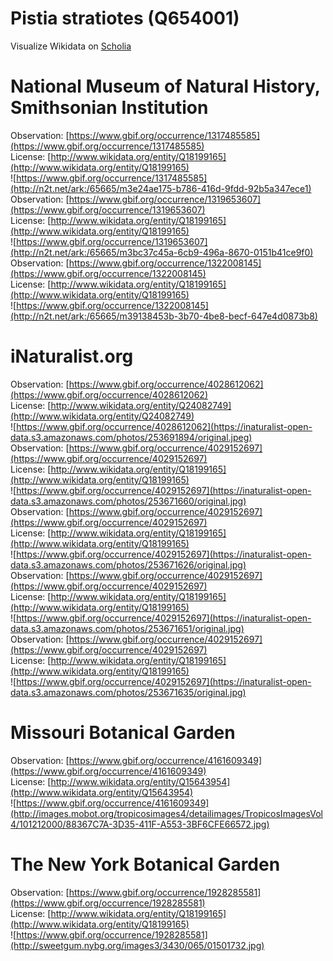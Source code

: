 
Pistia stratiotes (Q654001)
===========================
  
Visualize Wikidata on [Scholia](https://scholia.toolforge.org/taxon/Q654001)
# National Museum of Natural History, Smithsonian Institution
  
Observation: [https://www.gbif.org/occurrence/1317485585](https://www.gbif.org/occurrence/1317485585)  
License: [http://www.wikidata.org/entity/Q18199165](http://www.wikidata.org/entity/Q18199165)  
![https://www.gbif.org/occurrence/1317485585](http://n2t.net/ark:/65665/m3e24ae175-b786-416d-9fdd-92b5a347ece1)  
Observation: [https://www.gbif.org/occurrence/1319653607](https://www.gbif.org/occurrence/1319653607)  
License: [http://www.wikidata.org/entity/Q18199165](http://www.wikidata.org/entity/Q18199165)  
![https://www.gbif.org/occurrence/1319653607](http://n2t.net/ark:/65665/m3bc37c45a-6cb9-496a-8670-0151b41ce9f0)  
Observation: [https://www.gbif.org/occurrence/1322008145](https://www.gbif.org/occurrence/1322008145)  
License: [http://www.wikidata.org/entity/Q18199165](http://www.wikidata.org/entity/Q18199165)  
![https://www.gbif.org/occurrence/1322008145](http://n2t.net/ark:/65665/m39138453b-3b70-4be8-becf-647e4d0873b8)
# iNaturalist.org
  
Observation: [https://www.gbif.org/occurrence/4028612062](https://www.gbif.org/occurrence/4028612062)  
License: [http://www.wikidata.org/entity/Q24082749](http://www.wikidata.org/entity/Q24082749)  
![https://www.gbif.org/occurrence/4028612062](https://inaturalist-open-data.s3.amazonaws.com/photos/253691894/original.jpeg)  
Observation: [https://www.gbif.org/occurrence/4029152697](https://www.gbif.org/occurrence/4029152697)  
License: [http://www.wikidata.org/entity/Q18199165](http://www.wikidata.org/entity/Q18199165)  
![https://www.gbif.org/occurrence/4029152697](https://inaturalist-open-data.s3.amazonaws.com/photos/253671660/original.jpg)  
Observation: [https://www.gbif.org/occurrence/4029152697](https://www.gbif.org/occurrence/4029152697)  
License: [http://www.wikidata.org/entity/Q18199165](http://www.wikidata.org/entity/Q18199165)  
![https://www.gbif.org/occurrence/4029152697](https://inaturalist-open-data.s3.amazonaws.com/photos/253671626/original.jpg)  
Observation: [https://www.gbif.org/occurrence/4029152697](https://www.gbif.org/occurrence/4029152697)  
License: [http://www.wikidata.org/entity/Q18199165](http://www.wikidata.org/entity/Q18199165)  
![https://www.gbif.org/occurrence/4029152697](https://inaturalist-open-data.s3.amazonaws.com/photos/253671651/original.jpg)  
Observation: [https://www.gbif.org/occurrence/4029152697](https://www.gbif.org/occurrence/4029152697)  
License: [http://www.wikidata.org/entity/Q18199165](http://www.wikidata.org/entity/Q18199165)  
![https://www.gbif.org/occurrence/4029152697](https://inaturalist-open-data.s3.amazonaws.com/photos/253671635/original.jpg)
# Missouri Botanical Garden
  
Observation: [https://www.gbif.org/occurrence/4161609349](https://www.gbif.org/occurrence/4161609349)  
License: [http://www.wikidata.org/entity/Q15643954](http://www.wikidata.org/entity/Q15643954)  
![https://www.gbif.org/occurrence/4161609349](http://images.mobot.org/tropicosimages4/detailimages/TropicosImagesVol4/101212000/88367C7A-3D35-411F-A553-3BF6CFE66572.jpg)
# The New York Botanical Garden
  
Observation: [https://www.gbif.org/occurrence/1928285581](https://www.gbif.org/occurrence/1928285581)  
License: [http://www.wikidata.org/entity/Q18199165](http://www.wikidata.org/entity/Q18199165)  
![https://www.gbif.org/occurrence/1928285581](http://sweetgum.nybg.org/images3/3430/065/01501732.jpg)